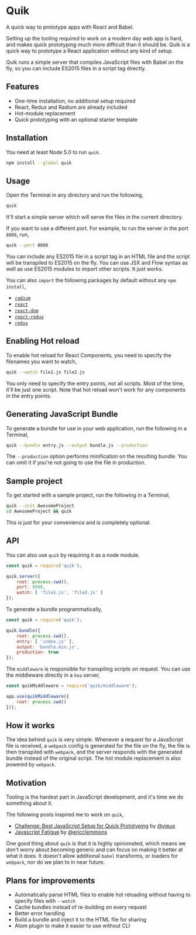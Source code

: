 Quik
====
A quick way to prototype apps with React and Babel.

Setting up the tooling required to work on a modern day web app is hard, and makes quick prototyping much more difficult than it should be. Quik is a quick way to prototype a React application without any kind of setup.

Quik runs a simple server that compiles JavaScript files with Babel on the fly, so you can include ES2015 files in a script tag directly.

## Features

* One-time installation, no additional setup required
* React, Redux and Radium are already included
* Hot-module replacement
* Quick prototyping with an optional starter template

## Installation

You need at least Node 5.0 to run `quik`.

```sh
npm install --global quik
```

## Usage

Open the Terminal in any directory and run the following,

```sh
quik
```

It'll start a simple server which will serve the files in the current directory.

If you want to use a different port. For example, to run the server in the port `8008`, run,

```sh
quik --port 8008
```

You can include any ES2015 file in a script tag in an HTML file and the script will be transpiled to ES2015 on the fly. You can use JSX and Flow syntax as well as use ES2015 modules to import other scripts. It just works.

You can also `import` the following packages by default without any `npm install`,

* [`radium`](http://stack.formidable.com/radium/)
* [`react`](https://facebook.github.io/react/)
* [`react-dom`](https://facebook.github.io/react/docs/top-level-api.html#reactdom)
* [`react-redux`](http://rackt.org/redux/docs/basics/UsageWithReact.html)
* [`redux`](http://redux.js.org/)

## Enabling Hot reload

To enable hot reload for React Components, you need to specify the filenames you want to watch,

```sh
quik --watch file1.js file2.js
```

You only need to specify the entry points, not all scripts. Most of the time, it'll be just one script. Note that hot reload won't work for any components in the entry points.

## Generating JavaScript Bundle

To generate a bundle for use in your web application, run the following in a Terminal,

```sh
quik --bundle entry.js --output bundle.js --production
```

The `--production` option performs minification on the resulting bundle. You can omit it if you're not going to use the file in production.

## Sample project

To get started with a sample project, run the following in a Terminal,

```sh
quik --init AwesomeProject
cd AwesomeProject && quik
```

This is just for your convenience and is completely optional.

## API

You can also use `quik` by requiring it as a node module.

```js
const quik = require('quik');

quik.server({
    root: process.cwd(),
    port: 8008,
    watch: [ 'file1.js', 'file2.js' ]
});
```

To generate a bundle programmatically,

```js
const quik = require('quik');

quik.bundle({
    root: process.cwd(),
    entry: [ 'index.js' ],
    output: 'bundle.min.js',
    production: true
});
```

The `middleware` is responsible for transpiling scripts on request. You can use the middleware directly in a `koa` server,

```js
const quikMiddleware = require('quik/middleware');

app.use(quikMiddleware({
    root: process.cwd()
}));
```

## How it works

The idea behind `quik` is very simple. Whenever a request for a JavaScript file is received, a `webpack` config is generated for the file on the fly, the file is then transpiled with `webpack`, and the server responds with the generated bundle instead of the original script. The hot module replacement is also powered by `webpack`.

## Motivation

Tooling is the hardest part in JavaScript development, and it's time we do something about it.

The following posts inspired me to work on `quik`,

* [Challenge: Best JavaScript Setup for Quick Prototyping](http://blog.vjeux.com/2015/javascript/challenge-best-javascript-setup-for-quick-prototyping.html) by [@vjeux](https://github.com/vjeux)
* [Javascript Fatigue](https://medium.com/@ericclemmons/javascript-fatigue-48d4011b6fc4) by [@ericclemmons](https://github.com/ericclemmons)

One good thing about `quik` is that it is highly opinionated, which means we don't worry about becoming generic and can focus on making it better at what it does. It doesn't allow additional `babel` transforms, or loaders for `webpack`, nor do we plan to in near future.

## Plans for improvements

* Automatically parse HTML files to enable hot reloading without having to specify files with `--watch`
* Cache bundles instead of re-building on every request
* Better error handling
* Build a bundle and inject it to the HTML file for sharing
* Atom plugin to make it easier to use without CLI
